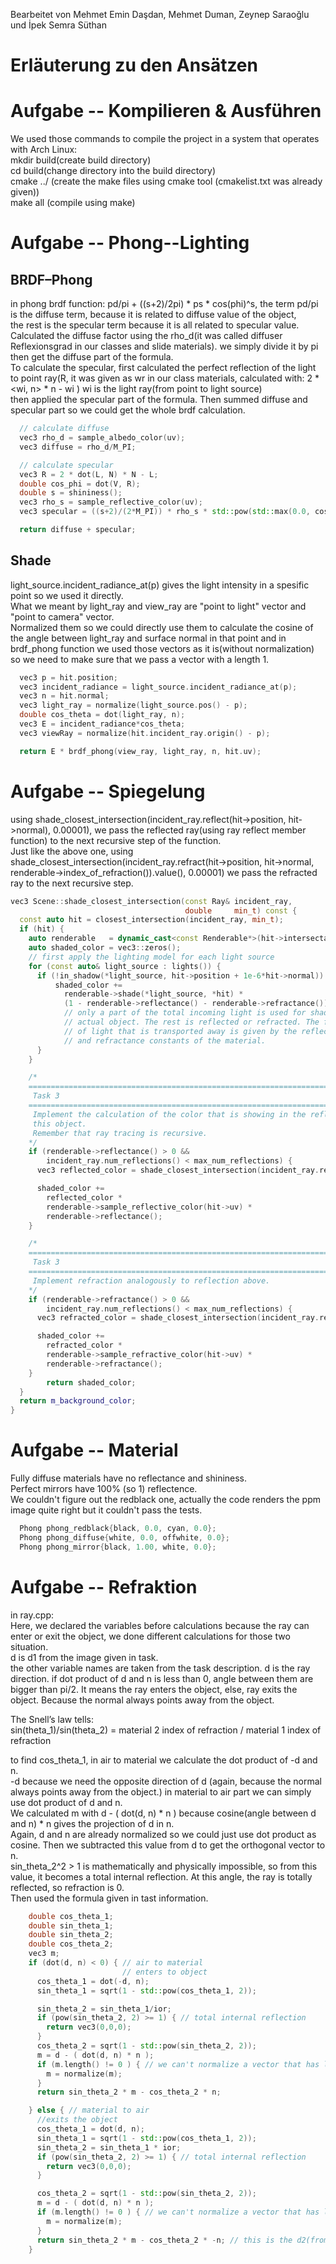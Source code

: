 Bearbeitet von Mehmet Emin Daşdan, Mehmet Duman, Zeynep Saraoğlu und İpek Semra Süthan  

# Erläuterung zu den Ansätzen  

# Aufgabe -- Kompilieren & Ausführen
We used those commands to compile the project in a system that operates with Arch Linux:  
mkdir build(create build directory)  
cd build(change directory into the build directory)  
cmake ../ (create the make files using cmake tool (cmakelist.txt was already given))  
make all (compile using make)  


# Aufgabe -- Phong--Lighting
## BRDF–Phong
in phong brdf function: pd/pi + ((s+2)/2pi) * ps * cos(phi)^s, the term pd/pi is the diffuse term, because it is related to diffuse value of the object,  
the rest is the specular term because it is all related to specular value.  
Calculated the diffuse factor using the rho_d(it was called diffuser Reflexionsgrad in our classes and slide materials). we simply divide it by pi then get the diffuse part of the formula.  
To calculate the specular, first calculated the perfect reflection of the light to point ray(R, it was given as wr in our class materials, calculated with: 2 * <wi, n> * n - wi ) wi is the light ray(from point to light source)  
then applied the specular part of the formula. Then summed diffuse and specular part so we could get the whole brdf calculation.  
```c++
  // calculate diffuse
  vec3 rho_d = sample_albedo_color(uv);
  vec3 diffuse = rho_d/M_PI;

  // calculate specular
  vec3 R = 2 * dot(L, N) * N - L;
  double cos_phi = dot(V, R);
  double s = shininess();
  vec3 rho_s = sample_reflective_color(uv);
  vec3 specular = ((s+2)/(2*M_PI)) * rho_s * std::pow(std::max(0.0, cos_phi), s); //

  return diffuse + specular;
```
## Shade
light_source.incident_radiance_at(p) gives the light intensity in a spesific point so we used it directly.  
What we meant by light_ray and view_ray are "point to light" vector and "point to camera" vector.  
Normalized them so we could directly use them to calculate the cosine of the angle between light_ray and surface normal in that point and in brdf_phong function we used those vectors as it is(without normalization) so we need to make sure that we pass a vector with a length 1.  

```c++
  vec3 p = hit.position;
  vec3 incident_radiance = light_source.incident_radiance_at(p);
  vec3 n = hit.normal;
  vec3 light_ray = normalize(light_source.pos() - p);
  double cos_theta = dot(light_ray, n);
  vec3 E = incident_radiance*cos_theta;
  vec3 viewRay = normalize(hit.incident_ray.origin() - p);

  return E * brdf_phong(view_ray, light_ray, n, hit.uv);
```

# Aufgabe -- Spiegelung

using shade_closest_intersection(incident_ray.reflect(hit->position, hit->normal), 0.00001), we pass the reflected ray(using ray reflect member function) to the next recursive step of the function.  
Just like the above one, using shade_closest_intersection(incident_ray.refract(hit->position, hit->normal, renderable->index_of_refraction()).value(), 0.00001) we pass the refracted ray to the next recursive step.  

```c++
vec3 Scene::shade_closest_intersection(const Ray& incident_ray,
                                       double     min_t) const {
  const auto hit = closest_intersection(incident_ray, min_t);
  if (hit) {
    auto renderable   = dynamic_cast<const Renderable*>(hit->intersectable);
    auto shaded_color = vec3::zeros();
    // first apply the lighting model for each light source
    for (const auto& light_source : lights()) {
      if (!in_shadow(*light_source, hit->position + 1e-6*hit->normal)) {
          shaded_color +=
            renderable->shade(*light_source, *hit) *
            (1 - renderable->reflectance() - renderable->refractance());
            // only a part of the total incoming light is used for shading the
            // actual object. The rest is reflected or refracted. The fraction
            // of light that is transported away is given by the reflectance
            // and refractance constants of the material.
      }
    }

    /*
    ============================================================================
     Task 3
    ============================================================================
     Implement the calculation of the color that is showing in the reflection on
     this object.
     Remember that ray tracing is recursive.
    */
    if (renderable->reflectance() > 0 &&
        incident_ray.num_reflections() < max_num_reflections) {
      vec3 reflected_color = shade_closest_intersection(incident_ray.reflect(hit->position, hit->normal), 0.00001);

      shaded_color +=
        reflected_color *
        renderable->sample_reflective_color(hit->uv) *
        renderable->reflectance();
    }

    /*
    ============================================================================
     Task 3
    ============================================================================
     Implement refraction analogously to reflection above.
    */
    if (renderable->refractance() > 0 &&
        incident_ray.num_reflections() < max_num_reflections) {
      vec3 refracted_color = shade_closest_intersection(incident_ray.refract(hit->position, hit->normal, renderable->index_of_refraction()).value(), 0.00001);

      shaded_color +=
        refracted_color *
        renderable->sample_refractive_color(hit->uv) *
        renderable->refractance();
    }
        return shaded_color;
  }
  return m_background_color;
}
```


# Aufgabe -- Material

Fully diffuse materials have no reflectance and shininess.  
Perfect mirrors have 100% (so 1) reflectence.  
We couldn't figure out the redblack one, actually the code renders the ppm image quite right but it couldn't pass the tests.  
```c++
  Phong phong_redblack{black, 0.0, cyan, 0.0};
  Phong phong_diffuse{white, 0.0, offwhite, 0.0};
  Phong phong_mirror{black, 1.00, white, 0.0};
```

# Aufgabe -- Refraktion

in ray.cpp:  
Here, we declared the variables before calculations because the ray can enter or exit the object, we done different calculations for those two situation.  
d is d1 from the image given in task.  
the other variable names are taken from the task description.
d is the ray direction. if dot product of d and n is less than 0, angle between them are bigger than pi/2. It means the ray enters the object, else, ray exits the object. Because the normal always points away from the object.  

The Snell’s law tells:  
sin(theta_1)/sin(theta_2) = material 2 index of refraction / material 1 index of refraction  

to find cos_theta_1, in air to material we calculate the dot product of -d and n.  
-d because we need the opposite direction of d (again, because the normal always points away from the object.) in material to air part we can simply use dot product of d and n.  
We calculated m with d - ( dot(d, n) * n ) because cosine(angle between d and n) * n gives the projection of d in n.  
Again, d and n are already normalized so we could just use dot product as cosine. Then we subtracted this value from d to get the orthogonal vector to n.  
sin_theta_2^2 > 1 is mathematically and physically impossible, so from this value, it becomes a total internal reflection. At this angle, the ray is totally reflected, so refraction is 0.  
Then used the formula given in tast information.  

```c++
    double cos_theta_1;
    double sin_theta_1;
    double sin_theta_2;
    double cos_theta_2;
    vec3 m;
    if (dot(d, n) < 0) { // air to material
                         // enters to object
      cos_theta_1 = dot(-d, n);
      sin_theta_1 = sqrt(1 - std::pow(cos_theta_1, 2));

      sin_theta_2 = sin_theta_1/ior;
      if (pow(sin_theta_2, 2) >= 1) { // total internal reflection
        return vec3(0,0,0);
      }
      cos_theta_2 = sqrt(1 - std::pow(sin_theta_2, 2));
      m = d - ( dot(d, n) * n );
      if (m.length() != 0 ) { // we can't normalize a vector that has length of 0
        m = normalize(m);
      }
      return sin_theta_2 * m - cos_theta_2 * n;

    } else { // material to air
      //exits the object
      cos_theta_1 = dot(d, n);
      sin_theta_1 = sqrt(1 - std::pow(cos_theta_1, 2));
      sin_theta_2 = sin_theta_1 * ior;
      if (pow(sin_theta_2, 2) >= 1) { // total internal reflection
        return vec3(0,0,0);
      }

      cos_theta_2 = sqrt(1 - std::pow(sin_theta_2, 2));
      m = d - ( dot(d, n) * n );
      if (m.length() != 0 ) { // we can't normalize a vector that has length of 0
        m = normalize(m);
      }
      return sin_theta_2 * m - cos_theta_2 * -n; // this is the d2(from task description)
    }
```
